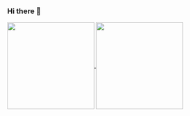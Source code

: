 ### Hi there 👋

<!--
**AntonioMori/AntonioMori** is a ✨ _special_ ✨ repository because its `README.md` (this file) appears on your GitHub profile.

Here are some ideas to get you started:

- 🔭 I’m currently working on ...
- 🌱 I’m currently learning "i know it is alot of things but its time to expand!😄"
- 👯 I’m looking to collaborate on ...
- 🤔 I’m looking for help with ...
- 💬 Ask me about ...
- 📫 How to reach me: ...
- 😄 Pronouns: ...
- ⚡ Fun fact: ...
-->

<a href="https://github.com/anuraghazra/github-readme-stats" display:flex>
  <img height=200 align="center" src="https://github-readme-stats.vercel.app/api?username=antoniomori&theme=tokyonight&rank_icon=github" />
  <img height=200 align="center"  src="https://github-readme-stats.vercel.app/api/top-langs?username=antoniomori&layout=compact&langs_count=8&card_width=320&theme=tokyonight&rank_icon=github" />
</a>
<a href="https://github.com/anuraghazra/convoychat" >
</a>
